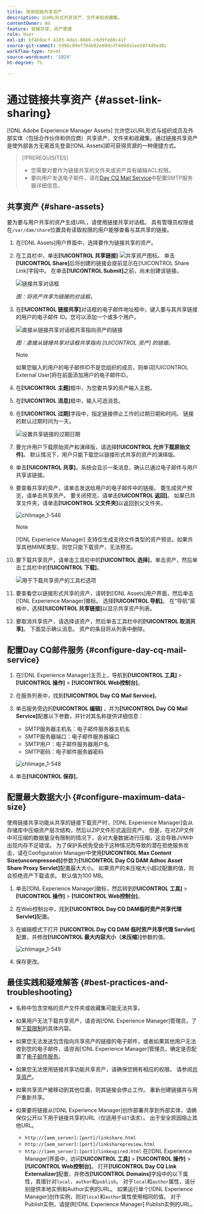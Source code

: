 ```yaml
---
title: 使用链接共享资产
description: 以URL形式共享资产、文件夹和收藏集。
contentOwner: AG
feature: 链接共享，资产管理
role: User
exl-id: bf4b0acf-4103-4da1-8666-c6d9fe80c41f
source-git-commit: 5d96c09ef764b02e08dcdf480da1ee18f4d9a30c
workflow-type: tm+mt
source-wordcount: '1024'
ht-degree: 7%

---
```


# 通过链接共享资产 {#asset-link-sharing}

[!DNL Adobe Experience Manager Assets] 允许您以URL形式与组织成员及外部实体（包括合作伙伴和供应商）共享资产、文件夹和收藏集。通过链接共享资产是使外部各方无需首先登录[!DNL Assets]即可获得资源的一种便捷方式。

>[!PREREQUISITES]
>
>* 您需要对要作为链接共享的文件夹或资产具有编辑ACL权限。
>* 要向用户发送电子邮件，请在[Day CQ Mail Service](#configmailservice)中配置SMTP服务器详细信息。


## 共享资产 {#share-assets}

要为要与用户共享的资产生成URL，请使用链接共享对话框。 具有管理员权限或在`/var/dam/share`位置具有读取权限的用户能够查看与其共享的链接。

1. 在[!DNL Assets]用户界面中，选择要作为链接共享的资产。
1. 在工具栏中，单击&#x200B;**[!UICONTROL 共享链接]** ![共享资产图标](assets/assets_share.png)。 单击&#x200B;**[!UICONTROL Share]**&#x200B;后将创建的链接会提前显示在[!UICONTROL Share Link]字段中。 在单击&#x200B;**[!UICONTROL Submit]**&#x200B;之前，尚未创建该链接。

   ![链接共享对话框](assets/chlimage_1-542.png)

   *图：将资产共享为链接的对话框。*

1. 在&#x200B;**[!UICONTROL 链接共享]**&#x200B;对话框的电子邮件地址框中，键入要与其共享链接的用户的电子邮件 ID。您可以添加一个或多个用户。

   ![直接从链接共享对话框共享指向资产的链接](assets/chlimage_1-543.png)

   *图：直接从链接共享对话框共享指向 [!UICONTROL 资产] 的链接。*

   >[!NOTE]
   >
   >如果您输入的用户的电子邮件ID不是您组织的成员，则单词[!UICONTROL External User]将在前面添加用户的电子邮件ID。

1. 在&#x200B;**[!UICONTROL 主题]**&#x200B;框中，为您要共享的资产输入主题。
1. 在&#x200B;**[!UICONTROL 消息]**&#x200B;框中，输入可选消息。

1. 在&#x200B;**[!UICONTROL 过期]**&#x200B;字段中，指定链接停止工作的过期日期和时间。 链接的默认过期时间为一天。

   ![设置共享链接的过期日期](assets/chlimage_1-544.png)

1. 要允许用户下载原始资产和演绎版，请选择&#x200B;**[!UICONTROL 允许下载原始文件]**。 默认情况下，用户只能下载您以链接形式共享的资产的演绎版。

1. 单击&#x200B;**[!UICONTROL 共享]**。系统会显示一条消息，确认已通过电子邮件与用户共享该链接。

1. 要查看共享的资产，请单击发送给用户的电子邮件中的链接。 要生成资产预览，请单击共享资产。 要关闭预览，请单击&#x200B;**[!UICONTROL 返回]**。 如果已共享文件夹，请单击&#x200B;**[!UICONTROL 父文件夹]**&#x200B;以返回到父文件夹。

   ![chlimage_1-546](assets/chlimage_1-546.png)

   >[!NOTE]
   >
   >[!DNL Experience Manager] 支持仅生成支持文件类型的资产预览。如果共享其他MIME类型，则您只能下载资产，无法预览。

1. 要下载共享资产，请单击工具栏中的&#x200B;**[!UICONTROL 选择]**，单击资产，然后单击工具栏中的&#x200B;**[!UICONTROL 下载]**。

   ![用于下载共享资产的工具栏选项](assets/chlimage_1-547.png)

1. 要查看您以链接形式共享的资产，请转到[!DNL Assets]用户界面，然后单击[!DNL Experience Manager]徽标。 选择&#x200B;**[!UICONTROL 导航]**。 在“导航”窗格中，选择&#x200B;**[!UICONTROL 共享链接]**&#x200B;以显示共享资产列表。

1. 要取消共享资产，请选择该资产，然后单击工具栏中的&#x200B;**[!UICONTROL 取消共享]**。 下面显示确认消息。 资产的条目将从列表中删除。

## 配置Day CQ邮件服务 {#configure-day-cq-mail-service}

1. 在[!DNL Experience Manager]主页上，导航到&#x200B;**[!UICONTROL 工具]** > **[!UICONTROL 操作]** > **[!UICONTROL Web控制台]**。
1. 在服务列表中，找到&#x200B;**[!UICONTROL Day CQ Mail Service]**。
1. 单击服务旁边的&#x200B;**[!UICONTROL 编辑]** ，并为&#x200B;**[!UICONTROL Day CQ Mail Service]**&#x200B;配置以下参数，并针对其名称提供详细信息：

   * SMTP服务器主机名：电子邮件服务器主机名
   * SMTP服务器端口：电子邮件服务器端口
   * SMTP用户：电子邮件服务器用户名
   * SMTP密码：电子邮件服务器密码

   ![chlimage_1-548](assets/chlimage_1-548.png)

1. 单击&#x200B;**[!UICONTROL 保存]**。

## 配置最大数据大小 {#configure-maximum-data-size}

使用链接共享功能从共享的链接下载资产时，[!DNL Experience Manager]会从存储库中压缩资产层次结构，然后以ZIP文件形式返回资产。 但是，在对ZIP文件中可压缩的数据量没有限制的情况下，会对大量数据进行压缩，这会导致JVM中出现内存不足错误。 为了保护系统免受由于这种情况而导致的潜在拒绝服务攻击，请在Configuration Manager中使用&#x200B;**[!UICONTROL Max Content Size(uncompressed)]**&#x200B;参数为&#x200B;**[!UICONTROL Day CQ DAM Adhoc Asset Share Proxy Servlet]**&#x200B;配置最大大小。 如果资产的未压缩大小超过配置的值，则会拒绝资产下载请求。 默认值为100 MB。

1. 单击[!DNL Experience Manager]徽标，然后转到&#x200B;**[!UICONTROL 工具]** > **[!UICONTROL 操作]** > **[!UICONTROL Web控制台]**。
1. 在Web控制台中，找到&#x200B;**[!UICONTROL Day CQ DAM临时资产共享代理Servlet]**&#x200B;配置。
1. 在编辑模式下打开 **[!UICONTROL Day CQ DAM 临时资产共享代理 Servlet]** 配置，并修改&#x200B;**[!UICONTROL 最大内容大小（未压缩）]**&#x200B;参数的值。

   ![chlimage_1-549](assets/chlimage_1-549.png)

1. 保存更改。

## 最佳实践和疑难解答 {#best-practices-and-troubleshooting}

* 名称中包含空格的资产文件夹或收藏集可能无法共享。
* 如果用户无法下载共享资产，请咨询[!DNL Experience Manager]管理员，了解[下载限制](#configure-maximum-data-size)的具体内容。
* 如果您无法发送包含指向共享资产的链接的电子邮件，或者如果其他用户无法收到您的电子邮件，请咨询[!DNL Experience Manager]管理员，确定是否配置了[电子邮件服务](#configure-day-cq-mail-service)。
* 如果您无法使用链接共享功能共享资产，请确保您拥有相应的权限。 请参阅[共享资产](#share-assets)。
* 如果共享资产被移动到其他位置，则其链接会停止工作。 重新创建链接并与用户重新共享。

* 如果要将链接从[!DNL Experience Manager]创作部署共享到外部实体，请确保仅公开以下用于链接共享的URL（仅适用于`GET`请求）。 出于安全原因阻止其他URL。

   * `http://[aem_server]:[port]/linkshare.html`
   * `http://[aem_server]:[port]/linksharepreview.html`
   * `http://[aem_server]:[port]/linkexpired.html`
   在[!DNL Experience Manager]界面中，访问&#x200B;**[!UICONTROL 工具]** > **[!UICONTROL 操作]** > **[!UICONTROL Web控制台]**。 打开&#x200B;**[!UICONTROL Day CQ Link Externalizer]**&#x200B;配置，并修改&#x200B;**[!UICONTROL Domains]**&#x200B;字段中的以下属性，其值针对`local`、`author`和`publish`。 对于`local`和`author`属性，请分别提供本地实例和Author实例的URL。 如果运行单个[!DNL Experience Manager]创作实例，则对`local`和`author`属性使用相同的值。 对于Publish实例，请提供[!DNL Experience Manager] Publish实例的URL。
